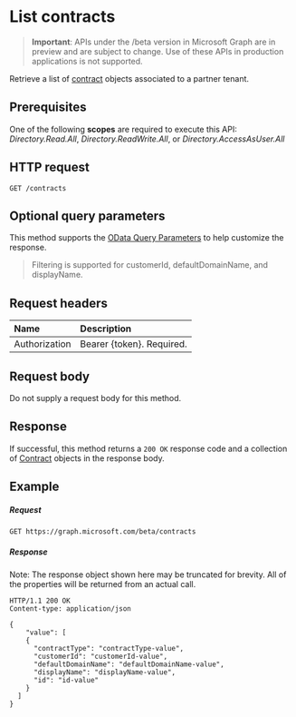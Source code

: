 # List contracts

> **Important**: APIs under the /beta version in Microsoft Graph are in preview and are subject to change. Use of these APIs in production applications is not supported.

Retrieve a list of [contract](../resources/contract.md) objects associated to a partner tenant.

## Prerequisites

One of the following **scopes** are required to execute this API: *Directory.Read.All*, *Directory.ReadWrite.All*, or *Directory.AccessAsUser.All*

## HTTP request
<!-- { "blockType": "ignored" } -->

```http
GET /contracts
```

## Optional query parameters

This method supports the [OData Query Parameters](http://graph.microsoft.io/docs/overview/query_parameters) to help customize the response. 

> Filtering is supported for customerId, defaultDomainName, and displayName.

## Request headers

| Name      |Description|
|:----------|:----------|
| Authorization  | Bearer {token}. Required. |

## Request body

Do not supply a request body for this method.

## Response

If successful, this method returns a `200 OK` response code and a collection of [Contract](../resources/contract.md) objects in the response body.

## Example
##### Request

<!-- {
  "blockType": "request",
  "name": "get_contract"
}-->
```http
GET https://graph.microsoft.com/beta/contracts
```

##### Response

Note: The response object shown here may be truncated for brevity. All of the properties will be returned from an actual call.
<!-- {
  "blockType": "response",
  "truncated": true,
  "@odata.type": "microsoft.graph.Contract",
  "isCollection": true
} -->
```http
HTTP/1.1 200 OK
Content-type: application/json

{
    "value": [
    {
      "contractType": "contractType-value",
      "customerId": "customerId-value",
      "defaultDomainName": "defaultDomainName-value",
      "displayName": "displayName-value",
      "id": "id-value"
    }
  ]
}
```

<!-- uuid: 8fcb5dbc-d5aa-4681-8e31-b001d5168d79
2015-10-25 14:57:30 UTC -->
<!-- {
  "type": "#page.annotation",
  "description": "Get Contract",
  "keywords": "",
  "section": "documentation",
  "tocPath": ""
}-->